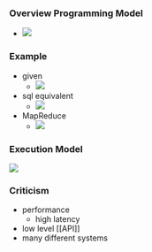### Overview Programming Model
+ ![](../../../z_images/Pasted%20image%2020220610111657.png)

### Example
+ given
	+ ![](../../../z_images/Pasted%20image%2020220610111809.png)
+ sql equivalent
	+ ![](../../../z_images/Pasted%20image%2020220610111721.png)
+ MapReduce
	+ ![](../../../z_images/Pasted%20image%2020220610111738.png)

### Execution Model
![](../../../z_images/Pasted%20image%2020220610112256.png)

### Criticism
+ performance
	+ high latency
+ low level [[API]]
+ many different systems